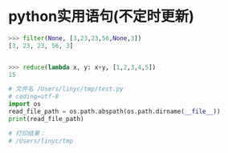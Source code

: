 # python实用语句(不定时更新)

```python
>>> filter(None, [3,23,23,56,None,3])
[3, 23, 23, 56, 3]


>>> reduce(lambda x, y: x+y, [1,2,3,4,5])
15
```

```python
# 文件名 /Users/linyc/tmp/test.py
# coding=utf-8
import os
read_file_path = os.path.abspath(os.path.dirname(__file__))
print(read_file_path)

# 打印结果：
# /Users/linyc/tmp
```
